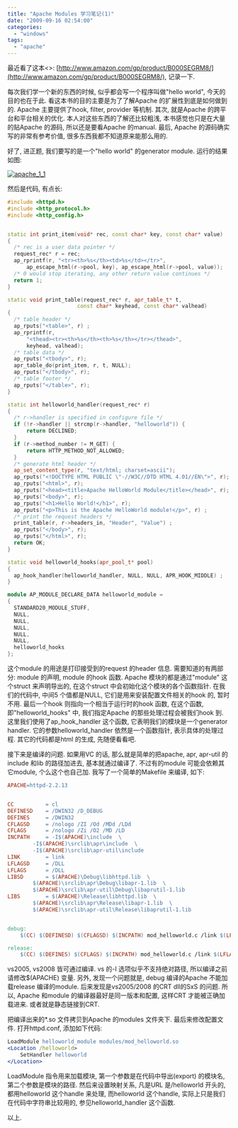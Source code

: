 ```yaml
---
title: "Apache Modules 学习笔记(1)"
date: "2009-09-16 02:54:00"
categories: 
  - "windows"
tags: 
  - "apache"
---
```


最近看了这本<<The Apache Modules Book>>: [http://www.amazon.com/gp/product/B000SEGRM8/](http://www.amazon.com/gp/product/B000SEGRM8/), 记录一下.

每次我们学一个新的东西的时候, 似乎都会写一个程序叫做"hello world", 今天的目的也在于此. 看这本书的目的主要是为了了解Apache 的扩展性到底是如何做到的. Apache 主要提供了hook, filter, provider 等机制. 其次, 就是Apache 的跨平台和平台相关的优化. 本人对这些东西的了解还比较粗浅, 本书感觉也只是在大量的贴Apache 的源码, 所以还是要看Apache 的manual. 最后, Apache 的源码确实写的非常有参考价值, 很多东西我都不知道原来能那么用的.

好了, 进正题, 我们要写的是一个"hello world" 的generator module. 运行的结果如图:

[![apache_1_1](http://farm4.staticflickr.com/3161/3925163160_13f2cb7e0d_z.jpg?zz=1)](http://www.flickr.com/photos/gonwan1985/3925163160 "apache_1_1 by Binhao Qian, on Flickr")

然后是代码, 有点长:

```cpp
#include <httpd.h>
#include <http_protocol.h>
#include <http_config.h>


static int print_item(void* rec, const char* key, const char* value)
{
  /* rec is a user data pointer */
  request_rec* r = rec;
  ap_rprintf(r, "<tr><th>%s</th><td>%s</td></tr>",
      ap_escape_html(r->pool, key), ap_escape_html(r->pool, value));
  /* 0 would stop iterating, any other return value continues */
  return 1;
}

static void print_table(request_rec* r, apr_table_t* t,
                      const char* keyhead, const char* valhead)
{
  /* table header */
  ap_rputs("<table>", r) ;
  ap_rprintf(r, 
      "<thead><tr><th>%s</th><th>%s</th></tr></thead>", 
      keyhead, valhead);
  /* table data */
  ap_rputs("<tbody>", r);
  apr_table_do(print_item, r, t, NULL);
  ap_rputs("</tbody>", r);
  /* table footer */
  ap_rputs("</table>", r);
}

static int helloworld_handler(request_rec* r)
{
  /* r->handler is specified in configure file */
  if (!r->handler || strcmp(r->handler, "helloworld")) {
      return DECLINED;
  }
  if (r->method_number != M_GET) {
      return HTTP_METHOD_NOT_ALLOWED;
  }
  /* generate html header */
  ap_set_content_type(r, "text/html; charset=ascii");
  ap_rputs("<!DOCTYPE HTML PUBLIC \"-//W3C//DTD HTML 4.01//EN\">", r);
  ap_rputs("<html>", r);
  ap_rputs("<head><title>Apache HelloWorld Module</title></head>", r);
  ap_rputs("<body>", r);
  ap_rputs("<h1>Hello World!</h1>", r);
  ap_rputs("<p>This is the Apache HelloWorld module!</p>", r) ;
  /* print the request headers */
  print_table(r, r->headers_in, "Header", "Value") ;
  ap_rputs("</body>", r);
  ap_rputs("</html>", r);
  return OK;
}

static void helloworld_hooks(apr_pool_t* pool)
{
  ap_hook_handler(helloworld_handler, NULL, NULL, APR_HOOK_MIDDLE) ;
}

module AP_MODULE_DECLARE_DATA helloworld_module =
{
  STANDARD20_MODULE_STUFF,
  NULL,
  NULL,
  NULL,
  NULL,
  NULL,
  helloworld_hooks
};
```

这个module 的用途是打印接受到的request 的header 信息. 需要知道的有两部分: module 的声明, module 的hook 函数. Apache 模块的都是通过"module" 这个struct 来声明导出的, 在这个struct 中会初始化这个模块的各个函数指针. 在我们的代码中, 中间5 个值都是NULL, 它们是用来安装配置文件相关的hook 的, 暂时不用. 最后一个hook 则指向一个相当于运行时的hook 函数, 在这个函数, 即"helloworld_hooks" 中, 我们指定Apache 的那些处理过程会被我们hook 到. 这里我们使用了ap_hook_handler 这个函数, 它表明我们的模块是一个generator handler. 它的参数helloworld_handler 依然是一个函数指针, 表示具体的处理过程. 其它的代码都是html 的生成, 先随便看看吧.

接下来是编译的问题. 如果用VC 的话, 那么就是简单的把apache, apr, apr-util 的include 和lib 的路径加进去, 基本就通过编译了. 不过有的module 可能会依赖其它module, 个么这个也自己加. 我写了一个简单的Makefile 来编译, 如下:

```makefile
APACHE=httpd-2.2.13


CC          = cl
DEFINESD    = /DWIN32 /D_DEBUG
DEFINES     = /DWIN32
CFLAGSD     = /nologo /ZI /Od /MDd /LDd
CFLAGS      = /nologo /Zi /O2 /MD /LD
INCPATH     = -I$(APACHE)\include  \
        -I$(APACHE)\srclib\apr\include  \
        -I$(APACHE)\srclib\apr-util\include 
LINK        = link
LFLAGSD     = /DLL
LFLAGS      = /DLL
LIBSD       = $(APACHE)\Debug\libhttpd.lib  \
        $(APACHE)\srclib\apr\Debug\libapr-1.lib  \
        $(APACHE)\srclib\apr-util\Debug\libaprutil-1.lib
LIBS        = $(APACHE)\Release\libhttpd.lib  \
        $(APACHE)\srclib\apr\Release\libapr-1.lib  \
        $(APACHE)\srclib\apr-util\Release\libaprutil-1.lib


debug:
    $(CC) $(DEFINESD) $(CFLAGSD) $(INCPATH) mod_helloworld.c /link $(LFLAGSD) $(LIBSD) /OUT:mod_helloworldd.so

release:
    $(CC) $(DEFINES) $(CFLAGS) $(INCPATH) mod_helloworld.c /link $(LFLAGS) $(LIBSD) /OUT:mod_helloworld.so
```

vs2005, vs2008 皆可通过编译. vs 的-I 选项似乎不支持绝对路径, 所以编译之前请修改$(APACHE) 变量. 另外, 发现一个问题就是, debug 编译的Apache 不能加载release 编译的module. 后来发现是vs2005/2008 的CRT dll的SxS 的问题. 所以, Apache 和module 的编译器最好是同一版本和配置, 这样CRT 才能被正确加载进来. 或者就是静态链接到CRT.

把编译出来的\*.so 文件拷贝到Apache 的modules 文件夹下. 最后来修改配置文件. 打开httpd.conf, 添加如下代码:

```apache
LoadModule helloworld_module modules/mod_helloworld.so
<Location /helloworld>
    SetHandler helloworld
</Location>
```

LoadModule 指令用来加载模块, 第一个参数是在代码中导出(export) 的模块名, 第二个参数是模块的路径. 然后来设置映射关系, 凡是URL 是/helloworld 开头的, 都用helloworld 这个handle 来处理, 而helloworld 这个handle, 实际上只是我们在代码中字符串比较用的, 参见helloworld_handler 这个函数.

以上.
